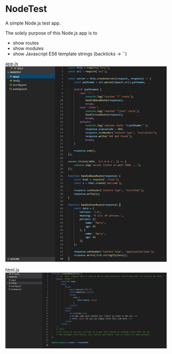 # NodeTest
A simple Node.js test app.


The solely purpose of this Node.js app is to
- show routes
- show modules
- show Javascript ES6 template strings (backticks -> ``)

app.js
![Alt text](/screenshots/app.png?raw=true "app.js")

html.js
![Alt text](/screenshots/html.png?raw=true "html.js")
